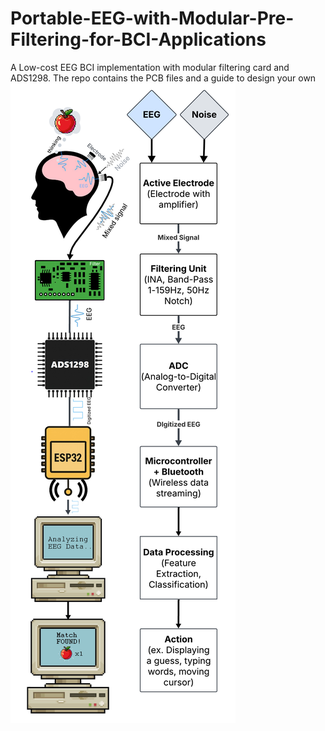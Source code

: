 # Portable-EEG-with-Modular-Pre-Filtering-for-BCI-Applications
A Low-cost EEG BCI implementation with modular filtering card and ADS1298. The repo contains the PCB files and a guide to design your own
![Simplified BCI block diagram](BCI_Block_Diagram.png)

